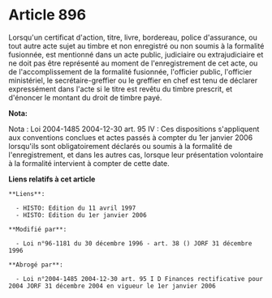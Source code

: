 # Article 896

Lorsqu'un certificat d'action, titre, livre, bordereau, police d'assurance, ou tout autre acte sujet au timbre et non
enregistré ou non soumis à la formalité fusionnée, est mentionné dans un acte public, judiciaire ou extrajudiciaire et ne
doit pas être représenté au moment de l'enregistrement de cet acte, ou de l'accomplissement de la formalité fusionnée,
l'officier public, l'officier ministériel, le secrétaire-greffier ou le greffier en chef est tenu de déclarer expressément
dans l'acte si le titre est revêtu du timbre prescrit, et d'énoncer le montant du droit de timbre payé.

**Nota:**

Nota : Loi 2004-1485 2004-12-30 art. 95 IV : Ces dispositions s'appliquent aux conventions conclues et actes passés à compter
du 1er janvier 2006 lorsqu'ils sont obligatoirement déclarés ou soumis à la formalité de l'enregistrement, et dans les autres
cas, lorsque leur présentation volontaire à la formalité intervient à compter de cette date.

**Liens relatifs à cet article**

	**Liens**:

	  - HISTO: Edition du 11 avril 1997
	  - HISTO: Edition du 1er janvier 2006

	**Modifié par**:

	  - Loi n°96-1181 du 30 décembre 1996 - art. 38 () JORF 31 décembre 1996

	**Abrogé par**:

	  - Loi n°2004-1485 2004-12-30 art. 95 I D Finances rectificative pour 2004 JORF 31 décembre 2004 en vigueur le 1er janvier 2006
